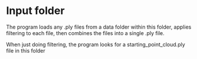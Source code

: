 # Input folder

The program loads any .ply files from a data folder within this folder, applies filtering to each file, then combines the files into a single .ply file.

When just doing filtering, the program looks for a starting_point_cloud.ply file in this folder
